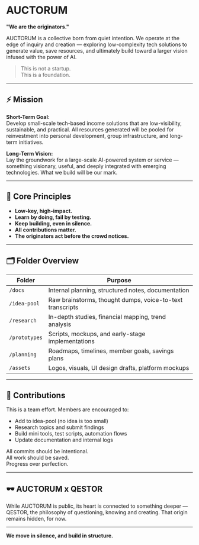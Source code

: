# AUCTORUM

**"We are the originators."**

AUCTORUM is a collective born from quiet intention. We operate at the edge of inquiry and creation — exploring low-complexity tech solutions to generate value, save resources, and ultimately build toward a larger vision infused with the power of AI.

> This is not a startup.  
> This is a foundation.

---

## ⚡ Mission

**Short-Term Goal:**  
Develop small-scale tech-based income solutions that are low-visibility, sustainable, and practical. All resources generated will be pooled for reinvestment into personal development, group infrastructure, and long-term initiatives.

**Long-Term Vision:**  
Lay the groundwork for a large-scale AI-powered system or service — something visionary, useful, and deeply integrated with emerging technologies. What we build will be our mark.

---

## 🧭 Core Principles

- **Low-key, high-impact.**  
- **Learn by doing, fail by testing.**  
- **Keep building, even in silence.**  
- **All contributions matter.**  
- **The originators act before the crowd notices.**

---

## 🗂️ Folder Overview

| Folder        | Purpose |
|---------------|---------|
| `/docs`       | Internal planning, structured notes, documentation |
| `/idea-pool`  | Raw brainstorms, thought dumps, voice-to-text transcripts |
| `/research`   | In-depth studies, financial mapping, trend analysis |
| `/prototypes` | Scripts, mockups, and early-stage implementations |
| `/planning`   | Roadmaps, timelines, member goals, savings plans |
| `/assets`     | Logos, visuals, UI design drafts, platform mockups |

---

## 🤝 Contributions

This is a team effort. Members are encouraged to:
- Add to idea-pool (no idea is too small)
- Research topics and submit findings
- Build mini tools, test scripts, automation flows
- Update documentation and internal logs

All commits should be intentional.  
All work should be saved.  
Progress over perfection.

---

## 🕶️ AUCTORUM x QESTOR

While AUCTORUM is public, its heart is connected to something deeper — QESTOR, the philosophy of questioning, knowing and creating. That origin remains hidden, for now.

---

**We move in silence, and build in structure.**
